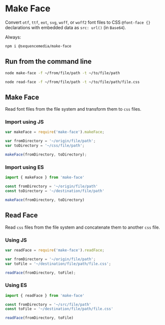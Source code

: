 # Make Face

Convert `otf`, `ttf`, `eot`, `svg`, `woff`, or `woff2` font files to CSS `@font-face {}` declarations with embedded data as `src: url()` (in `Base64`).

Always:

```bash
npm i @sequencemedia/make-face
```

## Run from the command line

```bash
node make-face -f ~/from/file/path -t ~/to/file/path
```

```bash
node read-face -f ~/from/file/path -t ~/to/file/path/file.css
```

## Make Face

Read font files from the file system and transform them to `css` files.

### Import using JS

```javascript
var makeFace = require('make-face').makeFace;

var fromDirectory = '~/origin/file/path';
var toDirectory = '~/css/file/path';

makeFace(fromDirectory, toDirectory);
```

### Import using ES

```javascript
import { makeFace } from 'make-face'

const fromDirectory = '~/origin/file/path'
const toDirectory = '~/destination/file/path'

makeFace(fromDirectory, toDirectory)
```

## Read Face

Read `css` files from the file system and concatenate them to another `css` file.

### Using JS

```javascript
var readFace = require('make-face').readFace;

var fromDirectory = '~/origin/file/path';
var toFile = '~/destination/file/path/file.css';

readFace(fromDirectory, toFile);
```

### Using ES

```javascript
import { readFace } from 'make-face'

const fromDirectory = '~/src/file/path'
const toFile = '~/destination/file/path/file.css'

readFace(fromDirectory, toFile)
```
